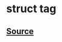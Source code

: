 # struct tag

## [Source](https://zetcode.com/golang/struct-tag/#:~:text=A%20struct%20tag%20is%20additional,or%20decoded%20from%20a%20format.)
